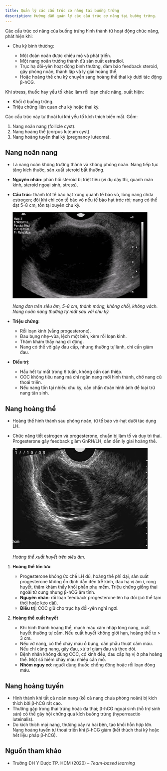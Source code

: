 ```yaml
---
title: Quản lý các cấu trúc cơ năng tại buồng trứng
description: Hướng dẫn quản lý các cấu trúc cơ năng tại buồng trứng.
---
```


Các cấu trúc cơ năng của buồng trứng hình thành từ hoạt động chức năng, phát hiện khi:

- Chu kỳ bình thường:

  - Một đoàn noãn được chiêu mộ và phát triển.
  - Một nang noãn trưởng thành đủ sản xuất estradiol.
  - Trục hạ đồi-yên hoạt động bình thường, đảm bảo feedback steroid, gây phóng noãn, thành lập và ly giải hoàng thể.
  - Hoặc hoàng thể chu kỳ chuyển sang hoàng thể thai kỳ dưới tác động β-hCG.

Khi stress, thuốc hay yếu tố khác làm rối loạn chức năng, xuất hiện:

- Khối ở buồng trứng.
- Triệu chứng liên quan chu kỳ hoặc thai kỳ.

Các cấu trúc này tự thoái lui khi yếu tố kích thích biến mất. Gồm:

1. Nang noãn nang (follicle cyst).
2. Nang hoàng thể (corpus luteum cyst).
3. Nang hoàng tuyến thai kỳ (pregnancy luteoma).

## Nang noãn nang

- Là nang noãn không trưởng thành và không phóng noãn. Nang tiếp tục tăng kích thước, sản xuất steroid bất thường.
- **Nguyên nhân**: phản hồi steroid bị triệt tiêu (ví dụ dậy thì, quanh mãn kinh, steroid ngoại sinh, stress).
- **Cấu trúc**: thành lót tế bào hạt xung quanh tế bào vỏ, lòng nang chứa estrogen; đôi khi chỉ còn tế bào vỏ nếu tế bào hạt tróc rời; nang có thể đạt 5–8 cm, tồn tại xuyên chu kỳ.

  ![Nang noãn nang trên siêu âm](./_images/quan-ly-cac-cau-truc-co-nang-buong-trung/nang-noan-nang-tren-sieu-am.png)

  _Nang đơn trên siêu âm, 5–8 cm, thành mỏng, không chồi, không vách. Nang noãn nang thường tự mất sau vài chu kỳ._

- **Triệu chứng**:

  - Rối loạn kinh (vắng progesterone).
  - Đau bụng nhẹ–vừa, lệch một bên, kèm rối loạn kinh.
  - Thăm khám thấy nang di động.
  - Nang có thể vỡ gây đau cấp, nhưng thường tự lành, chỉ cần giảm đau.

- **Điều trị**:

  - Hầu hết tự mất trong 6 tuần, không cần can thiệp.
  - COC không tiêu nang mà chỉ ngăn nang mới hình thành, chờ nang cũ thoái triển.
  - Nếu nang tồn tại nhiều chu kỳ, cần chẩn đoán hình ảnh để loại trừ nang tân sinh.

## Nang hoàng thể

- Hoàng thể hình thành sau phóng noãn, từ tế bào vỏ-hạt dưới tác dụng LH.
- Chức năng tiết estrogen và progesterone, chuẩn bị làm tổ và duy trì thai. Progesterone gây feedback giảm GnRH/LH, dẫn đến ly giai hoàng thể.

  ![Hoàng thể xuất huyết trên siêu âm](./_images/quan-ly-cac-cau-truc-co-nang-buong-trung/hoang-the-xuat-huyet-tren-sieu-am.png)

  _Hoàng thể xuất huyết trên siêu âm._

1. **Hoàng thể tồn lưu**

   - Progesterone không ức chế LH đủ, hoàng thể phì đại, sản xuất progesterone không ổn định dẫn đến trễ kinh, đau hạ vị âm ỉ, rong huyết, thăm khám thấy khối phần phụ mềm. Triệu chứng giống thai ngoài tử cung nhưng β-hCG âm tính.
   - **Nguyên nhân**: rối loạn feedback progesterone lên hạ đồi (có thể tạm thời hoặc kéo dài).
   - **Điều trị**: COC giữ cho trục hạ đồi-yên nghỉ ngơi.

2. **Hoàng thể xuất huyết**

   - Khi hình thành hoàng thể, mạch máu xâm nhập lòng nang, xuất huyết thường tự cầm. Nếu xuất huyết không giới hạn, hoàng thể to > 3 cm.
   - Nếu vỡ nang, có thể chảy máu ổ bụng, cần phẫu thuật cầm máu. Nếu chỉ căng nang, gây đau, xử trí giảm đau và theo dõi.
   - Bệnh nhân không dùng COC, có kinh đều, đau cấp hạ vị ở pha hoàng thể. Một số hiếm chảy máu nhiều cần mổ.
   - **Nhóm nguy cơ**: người dùng thuốc chống đông hoặc rối loạn đông máu.

## Nang hoàng tuyến

- Hình thành khi tất cả noãn nang (kể cả nang chưa phóng noãn) bị kích thích bởi β-hCG rất cao.
- Thường gặp trong thai trứng hoặc đa thai; β-hCG ngoại sinh (hỗ trợ sinh sản) có thể gây hội chứng quá kích buồng trứng (hyperreactio luteinalis).
- Do kích thích mọi nang, thường xảy ra hai bên, tạo khối hỗn hợp lớn. Nang hoàng tuyến tự thoái triển khi β-hCG giảm (kết thúch thai kỳ hoặc hết liệu pháp β-hCG).

## Nguồn tham khảo

- Trường ĐH Y Dược TP. HCM (2020) – _Team-based learning_
